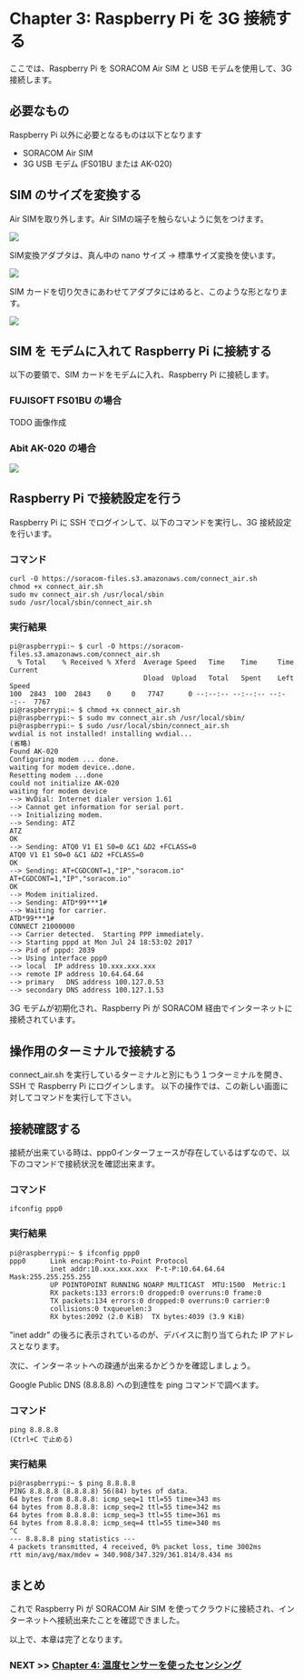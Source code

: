 # Chapter 3: Raspberry Pi を 3G 接続する

ここでは、Raspberry Pi を SORACOM Air SIM と USB モデムを使用して、3G 接続します。

## 必要なもの
Raspberry Pi 以外に必要となるものは以下となります

- SORACOM Air SIM
- 3G USB モデム (FS01BU または AK-020)

## SIM のサイズを変換する
Air SIMを取り外します。Air SIMの端子を触らないように気をつけます。

![](images/chapter-3/sim1.jpg)

SIM変換アダプタは、真ん中の nano サイズ → 標準サイズ変換を使います。

![](images/chapter-3/sim2.jpg)

SIM カードを切り欠きにあわせてアダプタにはめると、このような形となります。

![](images/chapter-3/sim3.jpg)

## SIM を モデムに入れて Raspberry Pi に接続する
以下の要領で、SIM カードをモデムに入れ、Raspberry Pi に接続します。

### FUJISOFT FS01BU の場合
TODO 画像作成

### Abit AK-020 の場合
![](images/chapter-3/AK-020.png)

## Raspberry Pi で接続設定を行う
Raspberry Pi に SSH でログインして、以下のコマンドを実行し、3G 接続設定を行います。

### コマンド
```
curl -O https://soracom-files.s3.amazonaws.com/connect_air.sh
chmod +x connect_air.sh
sudo mv connect_air.sh /usr/local/sbin
sudo /usr/local/sbin/connect_air.sh
```

### 実行結果
```
pi@raspberrypi:~ $ curl -O https://soracom-files.s3.amazonaws.com/connect_air.sh
  % Total    % Received % Xferd  Average Speed   Time    Time     Time  Current
                                 Dload  Upload   Total   Spent    Left  Speed
100  2843  100  2843    0     0   7747      0 --:--:-- --:--:-- --:--:--  7767
pi@raspberrypi:~ $ chmod +x connect_air.sh
pi@raspberrypi:~ $ sudo mv connect_air.sh /usr/local/sbin/
pi@raspberrypi:~ $ sudo /usr/local/sbin/connect_air.sh
wvdial is not installed! installing wvdial...
(省略)
Found AK-020
Configuring modem ... done.
waiting for modem device..done.
Resetting modem ...done
could not initialize AK-020
waiting for modem device
--> WvDial: Internet dialer version 1.61
--> Cannot get information for serial port.
--> Initializing modem.
--> Sending: ATZ
ATZ
OK
--> Sending: ATQ0 V1 E1 S0=0 &C1 &D2 +FCLASS=0
ATQ0 V1 E1 S0=0 &C1 &D2 +FCLASS=0
OK
--> Sending: AT+CGDCONT=1,"IP","soracom.io"
AT+CGDCONT=1,"IP","soracom.io"
OK
--> Modem initialized.
--> Sending: ATD*99***1#
--> Waiting for carrier.
ATD*99***1#
CONNECT 21000000
--> Carrier detected.  Starting PPP immediately.
--> Starting pppd at Mon Jul 24 18:53:02 2017
--> Pid of pppd: 2039
--> Using interface ppp0
--> local  IP address 10.xxx.xxx.xxx
--> remote IP address 10.64.64.64
--> primary   DNS address 100.127.0.53
--> secondary DNS address 100.127.1.53
```

3G モデムが初期化され、Raspberry Pi が SORACOM 経由でインターネットに接続されています。

## 操作用のターミナルで接続する
connect_air.sh を実行しているターミナルと別にもう１つターミナルを開き、SSH で Raspberry Pi にログインします。
以下の操作では、この新しい画面に対してコマンドを実行して下さい。

## 接続確認する
接続が出来ている時は、ppp0インターフェースが存在しているはずなので、以下のコマンドで接続状況を確認出来ます。

### コマンド
```
ifconfig ppp0
```

### 実行結果
```
pi@raspberrypi:~ $ ifconfig ppp0
ppp0      Link encap:Point-to-Point Protocol
          inet addr:10.xxx.xxx.xxx  P-t-P:10.64.64.64  Mask:255.255.255.255
          UP POINTOPOINT RUNNING NOARP MULTICAST  MTU:1500  Metric:1
          RX packets:133 errors:0 dropped:0 overruns:0 frame:0
          TX packets:134 errors:0 dropped:0 overruns:0 carrier:0
          collisions:0 txqueuelen:3
          RX bytes:2092 (2.0 KiB)  TX bytes:4039 (3.9 KiB)
```

"inet addr" の後ろに表示されているのが、デバイスに割り当てられた IP アドレスとなります。

次に、インターネットへの疎通が出来るかどうかを確認しましょう。

Google Public DNS (8.8.8.8) への到達性を ping コマンドで調べます。  

### コマンド
```
ping 8.8.8.8
(Ctrl+C で止める)
```

### 実行結果
```
pi@raspberrypi:~ $ ping 8.8.8.8
PING 8.8.8.8 (8.8.8.8) 56(84) bytes of data.
64 bytes from 8.8.8.8: icmp_seq=1 ttl=55 time=343 ms
64 bytes from 8.8.8.8: icmp_seq=2 ttl=55 time=342 ms
64 bytes from 8.8.8.8: icmp_seq=3 ttl=55 time=361 ms
64 bytes from 8.8.8.8: icmp_seq=4 ttl=55 time=340 ms
^C
--- 8.8.8.8 ping statistics ---
4 packets transmitted, 4 received, 0% packet loss, time 3002ms
rtt min/avg/max/mdev = 340.908/347.329/361.814/8.434 ms
```

## まとめ
これで Raspberry Pi が SORACOM Air SIM を使ってクラウドに接続され、インターネットへ接続出来たことを確認できました。

以上で、本章は完了となります。

### NEXT >> [Chapter 4: 温度センサーを使ったセンシング](chapter-4.md)
